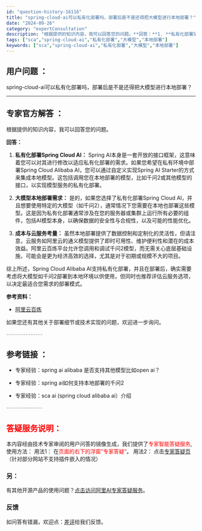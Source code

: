 ```yaml
---
id: "question-history-16116"
title: "spring-cloud-ai可以私有化部署吗，部署后是不是还得把大模型进行本地部署？"
date: "2024-09-26"
category: "expertConsultation"
description: "根据提供的知识内容，我可以回答您的问题。**回答：**1. **私有化部署Spring Cloud AI：**   Spring AI本身是一套开放的接口框架，这意味着您可以对其进行修改以适应私有化部署的需求。如果您希望在私有环境中部署Spring Cloud Alibaba AI，您可以通过自定义"
tags: ["sca","spring-cloud-ai","私有化部署","大模型","本地部署"]
keywords: ["sca","spring-cloud-ai","私有化部署","大模型","本地部署"]
---
```


## 用户问题 ： 
 spring-cloud-ai可以私有化部署吗，部署后是不是还得把大模型进行本地部署？  

---------------
## 专家官方解答 ：

根据提供的知识内容，我可以回答您的问题。

**回答：**

1. **私有化部署Spring Cloud AI：**
   Spring AI本身是一套开放的接口框架，这意味着您可以对其进行修改以适应私有化部署的需求。如果您希望在私有环境中部署Spring Cloud Alibaba AI，您可以通过自定义实现Spring AI Starter的方式来集成本地模型。这包括调用您在本地部署的模型，比如千问2或其他模型的接口，以实现模型服务的私有化部署。

2. **大模型本地部署需求：**
   是的，如果您选择了私有化部署Spring Cloud AI，并且想要使用特定的大模型（如千问2），通常情况下您需要在本地也部署这些模型。这是因为私有化部署通常涉及在您的服务器或集群上运行所有必要的组件，包括AI模型本身，以确保数据的安全性与合规性，以及可能的性能优化。

3. **成本与云服务考量：**
   虽然本地部署提供了数据控制和定制化的灵活性，但请注意，云服务如阿里云的通义模型提供了即时可用性、维护便利性和潜在的成本效益。阿里云百炼平台允许您调用和调试千问2模型，而无需关心底层基础设施，可能会是更为经济高效的选择，尤其是对于初期或规模不大的项目。

综上所述，Spring Cloud Alibaba AI支持私有化部署，并且在部署后，确实需要考虑将大模型如千问2部署到本地环境以供使用，但同时也推荐评估云服务选项，以决定最适合您需求的部署模式。

**参考资料：**
- [阿里云百炼](https://www.aliyun.com/product/bailian)

如果您还有其他关于部署细节或技术实现的问题，欢迎进一步询问。


<font color="#949494">---------------</font> 


## 参考链接 ：

* 专家经验：spring ai alibaba 是否支持其他模型比如open ai？ 
 
 * 专家经验：spring ai如何支持本地部署的千问2 
 
 * 专家经验：sca ai (spring cloud alibaba ai）介绍 


 <font color="#949494">---------------</font> 
 


## <font color="#FF0000">答疑服务说明：</font> 

本内容经由技术专家审阅的用户问答的镜像生成，我们提供了<font color="#FF0000">专家智能答疑服务</font>,使用方法：
用法1： 在<font color="#FF0000">页面的右下的浮窗”专家答疑“</font>。
用法2： 点击[专家答疑页](https://answer.opensource.alibaba.com/docs/intro)（针对部分网站不支持插件嵌入的情况）
### 另：


有其他开源产品的使用问题？[点击访问阿里AI专家答疑服务](https://answer.opensource.alibaba.com/docs/intro)。
### 反馈
如问答有错漏，欢迎点：[差评](https://ai.nacos.io/user/feedbackByEnhancerGradePOJOID?enhancerGradePOJOId=16138)给我们反馈。
